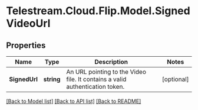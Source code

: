 # Telestream.Cloud.Flip.Model.SignedVideoUrl
## Properties

Name | Type | Description | Notes
------------ | ------------- | ------------- | -------------
**SignedUrl** | **string** | An URL pointing to the Video file. It contains a valid authentication token. | [optional] 

[[Back to Model list]](../README.md#documentation-for-models) [[Back to API list]](../README.md#documentation-for-api-endpoints) [[Back to README]](../README.md)

